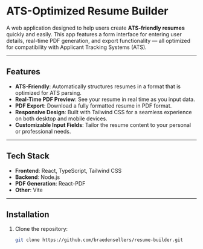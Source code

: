 # ATS-Optimized Resume Builder

A web application designed to help users create **ATS-friendly resumes** quickly and easily. This app features a form interface for entering user details, real-time PDF generation, and export functionality — all optimized for compatibility with Applicant Tracking Systems (ATS).

---

## Features

- **ATS-Friendly**: Automatically structures resumes in a format that is optimized for ATS parsing.
- **Real-Time PDF Preview**: See your resume in real time as you input data.
- **PDF Export**: Download a fully formatted resume in PDF format.
- **Responsive Design**: Built with Tailwind CSS for a seamless experience on both desktop and mobile devices.
- **Customizable Input Fields**: Tailor the resume content to your personal or professional needs.

---

## Tech Stack

- **Frontend**: React, TypeScript, Tailwind CSS
- **Backend**: Node.js
- **PDF Generation**: React-PDF
- **Other**: Vite

---

## Installation

1. Clone the repository:
   ```bash
   git clone https://github.com/braedensellers/resume-builder.git
